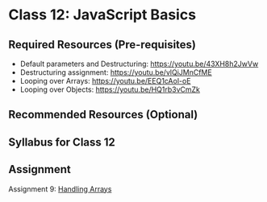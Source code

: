 # Class 12: JavaScript Basics

## Required Resources (Pre-requisites)
* Default parameters and Destructuring: https://youtu.be/43XH8h2JwVw
* Destructuring assignment: https://youtu.be/vlQiJMnCfME
* Looping over Arrays: https://youtu.be/EEQ1cAol-oE
* Looping over Objects: https://youtu.be/HQ1rb3vCmZk

## Recommended Resources (Optional)

## Syllabus for Class 12

## Assignment
Assignment 9: [Handling Arrays](./assign/09.md)
